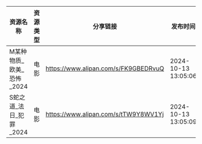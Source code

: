 | 资源名称             | 资源类型 | 分享链接                                 | 发布时间                |
| ---------------- | ---- | ------------------------------------ | ------------------- |
| M某种物质_欧美_恐怖_2024 | 电影   | https://www.alipan.com/s/FK9GBEDRvuQ | 2024-10-13 13:05:06 |
| S蛇之道_法日_犯罪_2024  | 电影   | https://www.alipan.com/s/tTW9Y8WV1Yj | 2024-10-13 13:05:09 |
